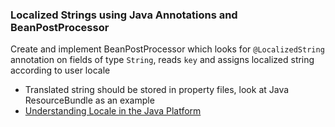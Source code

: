 ### Localized Strings using Java Annotations and BeanPostProcessor

Create and implement BeanPostProcessor
which looks for `@LocalizedString`
annotation on fields of type `String`,
reads `key` and assigns localized string
according to user locale

 - Translated string should be stored in
property files, look at Java
ResourceBundle as an example
 - [Understanding Locale in the Java Platform](https://www.oracle.com/technetwork/articles/java/locale-140624.html)
